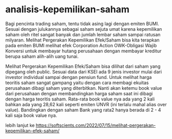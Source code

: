 # analisis-kepemilikan-saham
Bagi pencinta trading saham, tentu tidak asing lagi dengan emiten BUMI. Sesuai dengan julukannya sebagai saham sejuta umat karena kepemilikan saham oleh ritel sangat banyak dan jumlah lembar saham sampai ratusan milyaran. Melihat Pergerakan Kepemilikan Efek/Saham bisa kita terapkan pada emiten BUMI melihat efek Corporation Action OWK-Obligasi Wajib Konversi untuk membayar hutang perusahaan dengan membayar kreditur berupa saham alih-alih uang tunai.

Melihat Pergerakan Kepemilikan Efek/Saham bisa dilihat dari saham yang dipegang oleh public. Sesuai data dari KSEI ada 9 jenis investor mulai dari investor individual sampai dengan pensiun fund. Untuk melihat harga teoritis saham sangat gampang yaitu dengan cara membagi ekuitas perusahaan dibagi saham yang diterbitkan. Nanti akan ketemu book value dari perusahaan dengan membandingkan harga saham saat ini dibagi dengan harga teoritis saham. Rata-rata book value nya ada yang 2 kali bahkan ada yang 28,62 kali seperti emiten UNVR (ini terlalu mahal alias over value). Bandingkan dengan saham Bank yang rata2 hanya berada di 2 - 4 kali saja book value nya.

lebih lanjut ke https://softscients.com/2022/07/15/melihat-pergerakan-kepemilikan-efek-saham/
